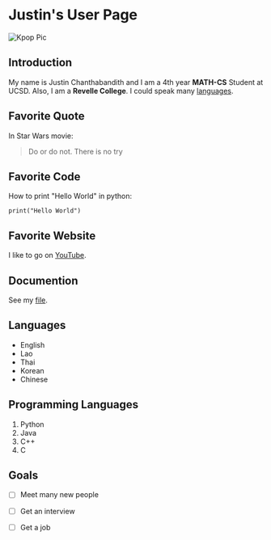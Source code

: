 # Justin's User Page
![Kpop Pic](https://dbkpop.com/wp-content/uploads/2021/03/Weeekly_After_School_all-2048x1152.jpg)




## Introduction
My name is Justin Chanthabandith and I am a 4th year **MATH-CS** Student at UCSD. Also, I am a **Revelle College**. I could speak many [languages](https://github.com/thejustinrock/cse110lab1/new/main#languages).

## Favorite Quote
In Star Wars movie:

>Do or do not. There is no try

## Favorite Code
How to print "Hello World" in python:
```
print("Hello World")
```

## Favorite Website
I like to go on [YouTube](www.youtube.com).

## Documention
See my [file](cse110la1/README.md).

## Languages
- English
- Lao
- Thai
- Korean
- Chinese

## Programming Languages
1. Python
2. Java
3. C++
4. C

## Goals
- [ ] Meet many new people
- [ ] Get an interview
- [ ] Get a job

